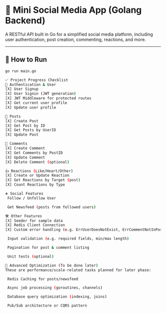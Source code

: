 # 🧠 Mini Social Media App (Golang Backend)

A RESTful API built in Go for a simplified social media platform, including user authentication, post creation, commenting, reactions, and more.

---

## 🚀 How to Run

```bash
go run main.go

✅ Project Progress Checklist
🔐 Authentication & User
[X] User Signup
[X] User Signin (JWT generation)
[X] JWT Middleware for protected routes
[X] Get current user profile
[X] Update user profile

📝 Posts
[X] Create Post
[X] Get Post by ID
[X] Get Posts by UserID
[X] Update Post

💬 Comments
[X] Create Comment
[X] Get Comments by PostID
[X] Update Comment
[X] Delete Comment (optional)

👍 Reactions (Like/Heart/Other)
[X] Create or Update Reaction
[X] Get Reactions by Target (post)
[X] Count Reactions by Type

➕ Social Features
 Follow / Unfollow User

 Get Newsfeed (posts from followed users)

🛠️ Other Features
[X] Seeder for sample data
[X] Redis Client Connection
[X] Custom error handling (e.g. ErrUserDoesNotExist, ErrCommentNotInPost)

 Input validation (e.g. required fields, min/max length)

 Pagination for post & comment listing

 Unit tests (optional)

🚧 Advanced Optimization (To be done later)
These are performance/scale-related tasks planned for later phase:

 Redis Caching for posts/newsfeed

 Async job processing (goroutines, channels)

 Database query optimization (indexing, joins)

 Pub/Sub architecture or CQRS pattern